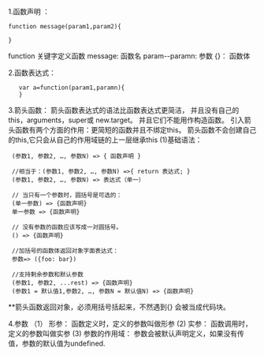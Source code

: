 1.函数声明 ：
   
    function message(param1,param2){
   
    }
   function 关键字定义函数
   message: 函数名
   param--paramn:  参数
   {}： 函数体

2.函数表达式：
   
       var a=function(param1,paramn){
       }
   
3.箭头函数：
     箭头函数表达式的语法比函数表达式更简洁，
     并且没有自己的this，arguments，super或 new.target。
     并且它们不能用作构造函数。
     引入箭头函数有两个方面的作用：更简短的函数并且不绑定this。
     箭头函数不会创建自己的this,它只会从自己的作用域链的上一层继承this
  (1)基础语法：
    
     (参数1, 参数2, …, 参数N) => { 函数声明 }
     
     //相当于：(参数1, 参数2, …, 参数N) =>{ return 表达式; }
     (参数1, 参数2, …, 参数N) => 表达式（单一）
     
     // 当只有一个参数时，圆括号是可选的：
     (单一参数) => {函数声明}
     单一参数 => {函数声明}
     
     // 没有参数的函数应该写成一对圆括号。
     () => {函数声明}
     
     //加括号的函数体返回对象字面表达式：
     参数=> ({foo: bar})
     
     //支持剩余参数和默认参数
     (参数1, 参数2, ...rest) => {函数声明}
     (参数1 = 默认值1,参数2, …, 参数N = 默认值N) => {函数声明}
     
  **箭头函数返回对象，必须用括号括起来，不然遇到{} 会被当成代码块。
  
4.参数
  （1） 形参： 函数定义时，定义的参数叫做形参
   (2)  实参： 函数调用时，定义的参数叫做实参
   (3) 参数的作用域：
       参数会被默认声明定义，如果没有传值，参数的默认值为undefined.
       
